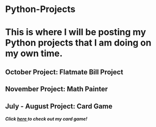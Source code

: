 # Python-Projects

# This is where I will be posting my Python projects that I am doing on my own time. 

## October Project: Flatmate Bill Project
## November Project: Math Painter
## July - August Project: Card Game
##### Click <a href="https://github.com/annebezwada/Python-Projects/blob/main/cardgame.py"> here </a> to check out my card game!

